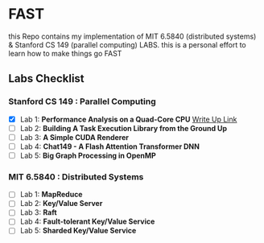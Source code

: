 # FAST
this Repo contains my implementation of MIT 6.5840 (distributed systems) &amp; Stanford CS 149 (parallel computing) LABS.
this is a personal effort to learn how to make things go FAST
## Labs Checklist

### Stanford CS 149 : **Parallel Computing**
- [x] Lab 1: **Performance Analysis on a Quad-Core CPU** [Write Up Link](https://www.notion.so/Write-Up-of-CS149-Assignement1-1689f1788efd80db96a8d681ca68f429?pvs=4)
- [ ] Lab 2: **Building A Task Execution Library from the Ground Up**
- [ ] Lab 3: **A Simple CUDA Renderer**
- [ ] Lab 4: **Chat149 - A Flash Attention Transformer DNN**
- [ ] Lab 5: **Big Graph Processing in OpenMP**

### MIT 6.5840 : **Distributed Systems**
- [ ] Lab 1: **MapReduce**
- [ ] Lab 2: **Key/Value Server**
- [ ] Lab 3: **Raft**
- [ ] Lab 4: **Fault-tolerant Key/Value Service**
- [ ] Lab 5: **Sharded Key/Value Service**
